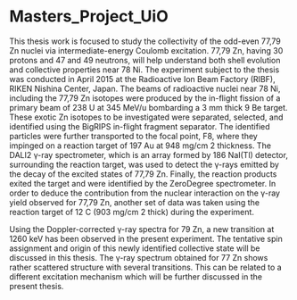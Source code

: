 # Masters_Project_UiO

This thesis work is focused to study the collectivity of the odd-even 77,79 Zn nuclei via intermediate-energy Coulomb excitation. 77,79 Zn, having 30 protons and 47 and 49 neutrons, will help understand both shell evolution and collective properties near 78 Ni. The experiment subject to the thesis was conducted in April 2015 at the Radioactive Ion Beam Factory (RIBF), RIKEN Nishina Center, Japan. The beams of radioactive nuclei near 78 Ni, including the
77,79 Zn isotopes were produced by the in-flight fission of a primary beam of 238 U at 345 MeV/u bombarding a 3 mm thick 9 Be target. These exotic Zn isotopes to be investigated were separated, selected, and identified using the BigRIPS in-flight fragment separator. The identified particles were further transported to the focal point, F8, where they impinged on a reaction target of 197 Au at 948 mg/cm 2 thickness. The DALI2 γ-ray spectrometer, which is
an array formed by 186 NaI(Tl) detector, surrounding the reaction target, was used to detect the γ-rays emitted by the decay of the excited states of 77,79 Zn. Finally, the reaction products exited the target and were identified by the ZeroDegree spectrometer. In order to deduce the contribution from the nuclear interaction on the γ-ray yield observed for 77,79 Zn, another set of data was taken using the reaction target of 12 C (903 mg/cm 2 thick) during the experiment.

Using the Doppler-corrected γ-ray spectra for 79 Zn, a new transition at 1260 keV has been observed in the present experiment. The tentative spin assignment and origin of this newly identified collective state will be discussed in this thesis. The γ-ray spectrum obtained for 77 Zn shows rather scattered structure with several transitions. This can be related to a different excitation mechanism which will be further discussed in the present thesis.
